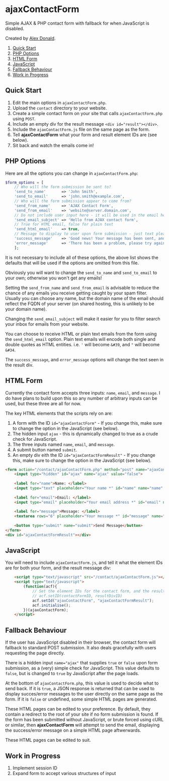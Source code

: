 # ajaxContactForm

Simple AJAX & PHP contact form with fallback for when JavaScript is disabled.

Created by [Alex Donald](https://www.adonald.co.uk).

1. [Quick Start](#quick-start)
2. [PHP Options](#php-options)
3. [HTML Form](#html-form)
4. [JavaScript](#javascript)
5. [Fallback Behaviour](#fallback-behaviour)
6. [Work in Progress](#work-in-progress)

## Quick Start

1. Edit the main options in `ajaxContactForm.php`.
2. Upload the `contact` directory to your website.
3. Create a simple contact form on your site that calls `ajaxContactForm.php`
   using `POST`.
4. Include an empty div for the result message `<div id="result"></div>`.
5. Include the `ajaxContactForm.js` file on the same page as the form.
6. Tell **ajaxContactForm** what your form and result element IDs are (see below).
7. Sit back and watch the emails come in!

## PHP Options

Here are all the options you can change in `ajaxContactForm.php`:

```php
$form_options = [
    // Who will the form submission be sent to?
    'send_to_name'       => 'John Smith',
    'send_to_email'      => 'john.smith@example.com',
    // Who will the form submission appear to come from?
    'send_from_name'     => 'AJAX Contact Form',
    'send_from_email'    => 'website@server.domain.com',
    // Do not include user input here - it will be used in the email headers
    'send_email_subject' => 'Hello from AJAX contact form',
    // True for HTML email, false for plain text
    'send_html_email'    => true,
    // Message to display to user upon form submission - just text please!
    'success_message'    => 'Good news! Your message has been sent, and we will get back to you asap.',
    'error_message'      => 'There has been a problem, please try again later.',
    ];
```

It is not necessary to include all of these options, the above list shows the
defaults that will be used if the options are omitted from this file.

Obviously you will want to change the `send_to_name` and `send_to_email` to your
own; otherwise you won't get any emails!

Setting the `send_from_name` and `send_from_email` is advisable to reduce the
chance of any emails you receive getting caught by your spam filter. Usually
you can choose any name, but the domain name of the email should reflect the
FQDN of your server (on shared hosting, this is unlikely to be your domain name).

Changing the `send_email_subject` will make it easier for you to filter search
your inbox for emails from your website.

You can choose to receive HTML or plain text emails from the form using the
`send_html_email` option. Plain text emails will encode both single and double
quotes as HTML entities. i.e. `'` will become `&#39`, and `"` will become `&#34`.

The `success_message`, and `error_message` options will change the text seen in
the result div.

## HTML Form

Currently the contact form accepts three inputs: `name`, `email`, and `message`.
I do have plans to build upon this so any number of arbitrary inputs can be used,
but these three are all for now.

The key HTML elements that the scripts rely on are:

1. A form with the ID `id="ajaxContactForm"` - If you change this, make sure to
   change the option in the JavaScript (see below).
2. The hidden input `ajax` - this is dynamically changed to true as a crude
   check for JavaScript.
3. The three inputs named `name`, `email`, and `message`.
4. A submit button named `submit`.
5. An empty div eith the ID `id="ajaxContactFormResult"` - If you change this,
   make sure to change the option in the JavaScript (see below).

```html
<form action="/contact/ajaxContactForm.php" method="post" name="ajaxContactForm" id="ajaxContactForm" novalidate>
    <input type="hidden" id="ajax" name="ajax" value="false">
    
    <label for="name">Name: </label>
    <input type="text" placeholder="Your name *" id="name" name="name" required>
    
    <label for="email">Email: </label>
    <input type="email" placeholder="Your email address *" id="email" name="email" required data-error="Please enter a valid email address.">
    
    <label for="message">Message: </label>
    <textarea rows="6" placeholder="Your message *" id="message" name="message" required></textarea>
    
    <button type="submit" name="submit">Send Message</button>
</form>
<div id="ajaxContactFormResult"></div>
```

## JavaScript

You will need to include `ajaxContactForm.js`, and tell it what the element IDs
are for both your form, and the result message div:

```html
    <script type="text/javascript" src="/contact/ajaxContactForm.js"></script>
    <script type="text/javascript">
        (function(acf){
            // Set the element IDs for the contact form, and the results div.
            // acf.setID(contactFormID, resultDivID)
            acf.setId("ajaxContactForm", "ajaxContactFormResult");
            acf.initialise();
        })(ajaxContactForm);
    </script>
```

## Fallback Behaviour

If the user has JavaScript disabled in their browser, the contact form will
fallback to standard POST submission. It also deals gracefully with users
requesting the page directly.

There is a hidden input `name="ajax"` that supplies `true` or `false` upon form
submission, as a (very) simple check for JavaScript. This value defaults to
`false`, but is changed to `true` by JavaScript after the page loads.

At the bottom of `ajaxContactForm.php`, this value is used to decide what to
send back. If it is `true`, a JSON response is returned that can be used to
display succes/error messages to the user directly on the same page as the form.
If it is `false` or undefined, some simple HTML pages are generated.

These HTML pages can be edited to your preference. By default, they contain a
redirect to the root of your site if no form submission is found. If the form
has been submitted without JavaScript, or brute forced using cURL or similar,
then **ajaxContactForm** will attempt to send the email, displaying the
success/error message on a simple HTML page aftwerwards.

These HTML pages can be edited to suit.

## Work in Progress

1. Implement session ID
2. Expand form to accept various structures of input
